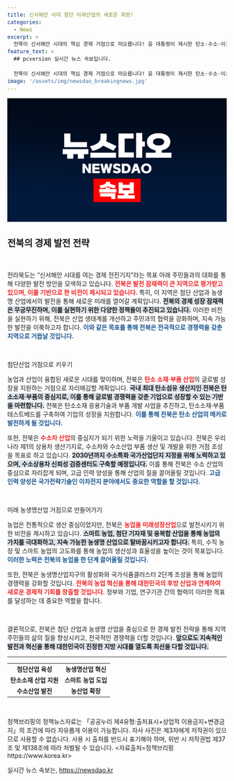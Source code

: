 ```yaml
---
title: 신서해안 시대 첨단 미래산업의 새로운 희망!
categories:
  - News
excerpt: >
  전북이 신서해안 시대의 핵심 경제 거점으로 떠오릅니다! 윤 대통령이 제시한 탄소·수소·이차전지 산업 혁신 비전, 그리고 스마트 농업으로의 대전환을 통해 글로벌 경쟁력을 강화할 계획입니다. 미래 성장의 중심, 전북의 변화를 놓치지 마세요!
feature_text: >
  ## pcversion 실시간 뉴스 속보입니다.

  전북이 신서해안 시대의 핵심 경제 거점으로 떠오릅니다! 윤 대통령이 제시한 탄소·수소·이차전지 산업 혁신 비전, 그리고 스마트 농업으로의 대전환을 통해 글로벌 경쟁력을 강화할 계획입니다. 미래 성장의 중심, 전북의 변화를 놓치지 마세요!
image: '/assets/img/newsdao_breakingnews.jpg'
---
```


<p><img src="/assets/img/newsdao_breakingnews.jpg" alt="pcversion 속보" /></p>

<h2 data-ke-size="size26">전북의 경제 발전 전략</h2>

<p data-ke-size="size16">&nbsp;</p>

<p>전라북도는 “신서해안 시대를 여는 경제 전진기지”라는 목표 아래 주민들과의 대화를 통해 다양한 발전 방안을 모색하고 있습니다. <b><span style="color: #ee2323;">전북은 발전 잠재력이 큰 지역으로 평가받고 있으며, 이를 기반으로 한 비전이 제시되고 있습니다.</span></b> 특히, 이 지역은 첨단 산업과 농생명 산업에서의 발전을 통해 새로운 미래를 열어갈 계획입니다. <b><span style="background-color: #21538527;">전북의 경제 성장 잠재력은 무궁무진하며, 이를 실현하기 위한 다양한 정책들이 추진되고 있습니다.</span></b> 이러한 비전을 실현하기 위해, 전북은 산업 생태계를 개선하고 주민과의 협력을 강화하며, 지속 가능한 발전을 이룩하고자 합니다. <b><span style="color: #1a5490;">이와 같은 목표를 통해 전북은 전국적으로 경쟁력을 갖춘 지역으로 거듭날 것입니다.</span></b></p>

<p data-ke-size="size16">&nbsp;</p>

<p>첨단산업 거점으로 키우기</p>

<p>농업과 산업이 융합된 새로운 시대를 맞이하며, 전북은 <b><span style="color: #ee2323;">탄소 소재·부품 산업</span></b>의 글로벌 성장을 지원하는 거점으로 자리매김할 계획입니다. <b><span style="background-color: #21538527;">국내 최대 탄소섬유 생산지인 전북은 탄소소재·부품의 중심지로, 이를 통해 글로벌 경쟁력을 갖춘 기업으로 성장할 수 있는 기반을 마련합니다.</span></b> 전북은 탄소소재 응용기술과 부품 개발 사업을 추진하고, 탄소소재·부품 테스트베드를 구축하여 기업의 성장을 지원합니다. <b><span style="color: #1a5490;">이를 통해 전북은 탄소 산업의 메카로 발전하게 될 것입니다.</span></b></p>

<p>또한, 전북은 <b><span style="color: #ee2323;">수소차 산업</span></b>의 중심지가 되기 위한 노력을 기울이고 있습니다. 전북은 우리나라 제1의 상용차 생산기지로, 수소차와 수소산업 부품 생산 및 개발을 위한 거점 조성을 목표로 하고 있습니다. <b><span style="background-color: #21538527;">2030년까지 수소특화 국가산업단지 지정을 위해 노력하고 있으며, 수소상용차 신뢰성 검증센터도 구축할 예정입니다.</span></b> 이를 통해 전북은 수소 산업의 중심으로 자리잡게 되며, 고급 인력 양성을 통해 산업의 질을 끌어올릴 것입니다. <b><span style="color: #1a5490;">고급 인력 양성은 국가전략기술인 이차전지 분야에서도 중요한 역할을 할 것입니다.</span></b></p>

<p data-ke-size="size16">&nbsp;</p>

<p>미래 농생명산업 거점으로 만들어가기</p>

<p>농업은 전통적으로 생산 중심이었지만, 전북은 <b><span style="color: #ee2323;">농업을 미래성장산업</span></b>으로 발전시키기 위한 비전을 제시하고 있습니다. <b><span style="background-color: #21538527;">스마트 농업, 첨단 기자재 및 융복합 산업을 통해 농업의 가치를 극대화하고, 지속 가능한 농생명 산업으로 탈바꿈시키고자 합니다.</span></b> 특히, 수직 농장 및 스마트 농업의 고도화를 통해 농업의 생산성과 효율성을 높이는 것이 목표입니다. <b><span style="color: #1a5490;">이러한 노력은 전북의 농업을 한 단계 끌어올릴 것입니다.</span></b></p>

<p>또한, 전북은 농생명산업지구의 활성화와 국가식품클러스터 2단계 조성을 통해 농업의 경쟁력을 강화할 것입니다. <b><span style="color: #ee2323;">전북의 농업 혁신을 통해 대한민국의 후방 산업과 연계하여 새로운 경제적 기회를 창출할 것입니다.</span></b> 정부와 기업, 연구기관 간의 협력이 이러한 목표를 달성하는 데 중요한 역할을 합니다. </p>

<p data-ke-size="size16">&nbsp;</p>

<p>결론적으로, 전북은 첨단 산업과 농생명 산업을 중심으로 한 경제 발전 전략을 통해 지역 주민들의 삶의 질을 향상시키고, 전국적인 경쟁력을 더할 것입니다. <b><span style="background-color: #21538527;">앞으로도 지속적인 발전과 혁신을 통해 대한민국이 진정한 지방 시대를 열도록 최선을 다할 것입니다.</span></b></p>

<hr>

<table>
    <tr>
        <td style="text-align: center; height: 17px;"><b>첨단산업 육성</b></td>
        <td style="text-align: center; height: 17px;"><b>농생명산업 혁신</b></td>
    </tr>
    <tr>
        <td style="text-align: center; height: 17px;"><b>탄소소재 산업 지원</b></td>
        <td style="text-align: center; height: 17px;"><b>스마트 농업 도입</b></td>
    </tr>
    <tr>
        <td style="text-align: center; height: 17px;"><b>수소산업 발전</b></td>
        <td style="text-align: center; height: 17px;"><b>농산업 확장</b></td>
    </tr>
</table>

<p data-ke-size="size16">&nbsp;</p>

<p>정책브리핑의 정책뉴스자료는 「공공누리 제4유형:출처표시+상업적 이용금지+변경금지」의 조건에 따라 자유롭게 이용이 가능합니다. 자사 사진은 제3자에게 저작권이 있으므로 사용할 수 없습니다. 사용 시 출처를 반드시 표기해야 하며, 위반 시 저작권법 제37조 및 제138조에 따라 처벌될 수 있습니다. &lt;자료출처=정책브리핑 https://www.korea.kr></p>
실시간 뉴스 속보는, <a href="https://newsdao.kr" rel="dofollow">https://newsdao.kr</a>


